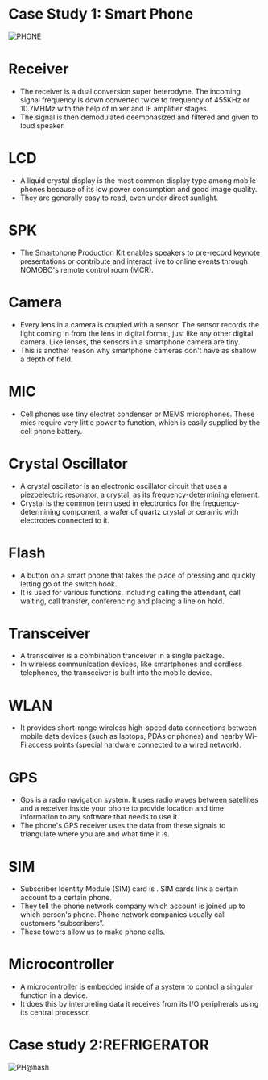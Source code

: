# Case Study 1: Smart Phone
![PHONE](https://user-images.githubusercontent.com/55775183/154839751-d66c065e-6b35-4de4-a232-eb676ef35542.png)
# Receiver
- The receiver is a dual conversion super heterodyne. The incoming signal frequency is down converted twice to frequency of 455KHz or 10.7MHMz with the help of mixer and IF amplifier stages. 
- The signal is then demodulated deemphasized and filtered and given to loud speaker.
# LCD
- A liquid crystal display is the most common display type among mobile phones because of its low power consumption and good image quality. 
- They are generally easy to read, even under direct sunlight. 
# SPK
- The Smartphone Production Kit enables speakers to pre-record keynote presentations or contribute and interact live to online events through NOMOBO's remote control room (MCR).
# Camera
- Every lens in a  camera is coupled with a sensor. The sensor records the light coming in from the lens in digital format, just like any other digital camera. Like lenses, the sensors in a smartphone camera are tiny. 
- This is another reason why smartphone cameras don't have as shallow a depth of field.
# MIC
- Cell phones use tiny electret condenser or MEMS microphones. These mics require very little power to function, which is easily supplied by the cell phone battery.
# Crystal Oscillator
- A crystal oscillator is an electronic oscillator circuit that uses a piezoelectric resonator, a crystal, as its frequency-determining element. 
- Crystal is the common term used in electronics for the frequency-determining component, a wafer of quartz crystal or ceramic with electrodes connected to it.
# Flash
- A button on a smart phone that takes the place of pressing and quickly letting go of the switch hook.
- It is used for various functions, including calling the attendant, call waiting, call transfer, conferencing and placing a line on hold.
# Transceiver
- A transceiver is a combination tranceiver in a single package.
- In wireless communication devices, like smartphones and cordless telephones, the transceiver is built into the mobile device.
# WLAN
-  It provides short-range wireless high-speed data connections between mobile data devices (such as laptops, PDAs or phones) and nearby Wi-Fi access points (special hardware connected to a wired network).
# GPS
- Gps is a radio navigation system. It uses radio waves between satellites and a receiver inside your phone to provide location and time information to any software that needs to use it.
- The phone's GPS receiver uses the data from these signals to triangulate where you are and what time it is.
# SIM
- Subscriber Identity Module (SIM) card is . SIM cards link a certain account to a certain phone.
- They tell the phone network company which account is joined up to which person's phone. Phone network companies usually call customers “subscribers”.
- These towers allow us to make phone calls.
# Microcontroller
- A microcontroller is embedded inside of a system to control a singular function in a device.
- It does this by interpreting data it receives from its I/O peripherals using its central processor.
# Case study 2:REFRIGERATOR

 
![PH@hash](https://user-images.githubusercontent.com/55775183/154841538-6f447d06-b2ec-48ca-80b4-181d63f4af8a.png)
